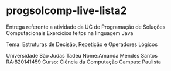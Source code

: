 # progsolcomp-live-lista2
Entrega referente a atividade da UC de Programação de Soluções Computacionais Exercicios feitos na linguagem Java

Tema: Estruturas de Decisão, Repetição e Operadores Lógicos

Universidade São Judas Tadeu 
Nome:Amanda Mendes Santos RA:820141459 
Curso: Ciência da Computação Campus: Paulista
